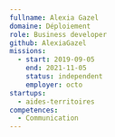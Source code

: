 ```yaml
---
fullname: Alexia Gazel
domaine: Déploiement
role: Business developer
github: AlexiaGazel
missions:
  - start: 2019-09-05
    end: 2021-11-05
    status: independent
    employer: octo
startups:
  - aides-territoires
competences:
  - Communication
---
```

